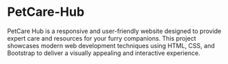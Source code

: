 # PetCare-Hub
PetCare Hub is a responsive and user-friendly website designed to provide expert care and resources for your furry companions. This project showcases modern web development techniques using HTML, CSS, and Bootstrap to deliver a visually appealing and interactive experience.
